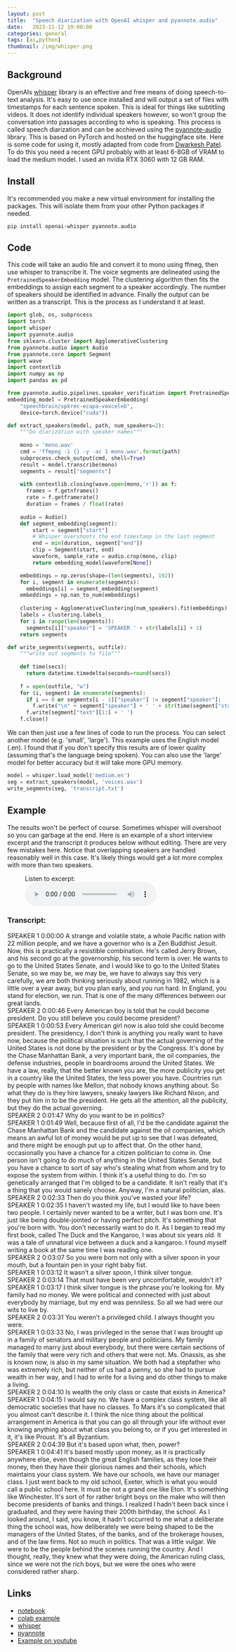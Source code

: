 ```yaml
---
layout: post
title:  "Speech diarization with OpenAI whisper and pyannote.audio"
date:   2023-11-12 19:00:00
categories: general
tags: [ai,python]
thumbnail: /img/whisper.png
---
```


## Background

OpenAIs [whisper](https://github.com/openai/whisper) library is an effective and free means of doing speech-to-text analysis. It's easy to use once installed and will output a set of files with timestamps for each sentence spoken. This is ideal for things like subtitling videos. It does not identify individual speakers however, so won't group the conversation into passages according to who is speaking. This process is called speech diarization and can be acchieved using the [pyannote-audio](https://github.com/pyannote/pyannote-audio) library. This is based on PyTorch and hosted on the huggingface site. Here is some code for using it, mostly adapted from code from [Dwarkesh Patel](https://www.youtube.com/channel/UCXl4i9dYBrFOabk0xGmbkRA). To do this you need a recent GPU probably with at least 6-8GB of VRAM to load the medium model. I used an nvidia RTX 3060 with 12 GB RAM.

## Install

It's recommended you make a new virtual environment for installing the packages. This will isolate them from your other Python packages if needed.

```
pip install openai-whisper pyannote.audio
```

## Code

This code will take an audio file and convert it to mono using ffmeg, then use whisper to transcribe it. The voice segments are delineated using the `PretrainedSpeakerEmbedding` model. The clustering algorithm then fits the embeddings to assign each segment to a speaker accordingly. The number of speakers should be identified in advance. Finally the output can be written as a transcript. This is the process as I understand it at least.

```python
import glob, os, subprocess
import torch
import whisper
import pyannote.audio
from sklearn.cluster import AgglomerativeClustering
from pyannote.audio import Audio
from pyannote.core import Segment
import wave
import contextlib
import numpy as np
import pandas as pd

from pyannote.audio.pipelines.speaker_verification import PretrainedSpeakerEmbedding
embedding_model = PretrainedSpeakerEmbedding( 
    "speechbrain/spkrec-ecapa-voxceleb",
    device=torch.device("cuda"))

def extract_speakers(model, path, num_speakers=2):
    """Do diarization with speaker names"""
    
    mono = 'mono.wav'
    cmd = 'ffmpeg -i {} -y -ac 1 mono.wav'.format(path)
    subprocess.check_output(cmd, shell=True)
    result = model.transcribe(mono)
    segments = result["segments"]
    
    with contextlib.closing(wave.open(mono,'r')) as f:
      frames = f.getnframes()
      rate = f.getframerate()
      duration = frames / float(rate)
        
    audio = Audio()
    def segment_embedding(segment):
        start = segment["start"]
        # Whisper overshoots the end timestamp in the last segment
        end = min(duration, segment["end"])
        clip = Segment(start, end)
        waveform, sample_rate = audio.crop(mono, clip)
        return embedding_model(waveform[None])

    embeddings = np.zeros(shape=(len(segments), 192))
    for i, segment in enumerate(segments):
      embeddings[i] = segment_embedding(segment)
    embeddings = np.nan_to_num(embeddings)
    
    clustering = AgglomerativeClustering(num_speakers).fit(embeddings)
    labels = clustering.labels_
    for i in range(len(segments)):
      segments[i]["speaker"] = 'SPEAKER ' + str(labels[i] + 1)
    return segments    

def write_segments(segments, outfile):
    """write out segments to file"""
    
    def time(secs):
      return datetime.timedelta(seconds=round(secs))
    
    f = open(outfile, "w")    
    for (i, segment) in enumerate(segments):
      if i == 0 or segments[i - 1]["speaker"] != segment["speaker"]:
        f.write("\n" + segment["speaker"] + ' ' + str(time(segment["start"])) + '\n')
      f.write(segment["text"][1:] + ' ')
    f.close()
```

We can then just use a few lines of code to run the process. You can select another model (e.g. 'small', 'large'). This example uses the English model (.en). I found that if you don't specify this results are of lower quality (assuming that's the language being spoken). You can also use the 'large' model for better accuracy but it will take more GPU memory.

```python
model = whisper.load_model('medium.en')
seg = extract_speakers(model, 'voices.wav')
write_segments(seg, 'transcript.txt')
```

## Example

The results won't be perfect of course. Sometimes whisper will overshoot so you can garbage at the end. Here is an example of a short interview excerpt and the transcript it produces below without editing. There are very few mistakes here. Notice that overlapping speakers are handled reasonably well in this case. It's likely things would get a lot more complex with more than two speakers.

<figure>
  <figcaption>Listen to excerpt:</figcaption>
  <audio controls src="/other/vidal.mp3">
    <a href="/other/vidal.mp3"> Download audio </a>
  </audio>
</figure>

### Transcript:

SPEAKER 1 0:00:00
A strange and volatile state, a whole Pacific nation with 22 million people, and we have a governor who is a Zen Buddhist Jesuit. Now, this is practically a resistible combination. He's called Jerry Brown, and his second go at the governorship, his second term is over. He wants to go to the United States Senate, and I would like to go to the United States Senate, so we may be, we may be, we have to always say this very carefully, we are both thinking seriously about running in 1982, which is a little over a year away, but you plan early, and you run hard. In England, you stand for election, we run. That is one of the many differences between our great lands. \
SPEAKER 2 0:00:46
Every American boy is told that he could become president. Do you still believe you could become president? \
SPEAKER 1 0:00:53
Every American girl now is also told she could become president. The presidency, I don't think is anything you really want to have now, because the political situation is such that the actual governing of the United States is not done by the president or by the Congress. It's done by the Chase Manhattan Bank, a very important bank, the oil companies, the defense industries, people in boardrooms around the United States. We have a law, really, that the better known you are, the more publicity you get in a country like the United States, the less power you have. Countries run by people with names like Mellon, that nobody knows anything about. So what they do is they hire lawyers, sneaky lawyers like Richard Nixon, and they put him in to be the president. He gets all the attention, all the publicity, but they do the actual governing. \
SPEAKER 2 0:01:47
Why do you want to be in politics? \
SPEAKER 1 0:01:49
Well, because first of all, I'd be the candidate against the Chase Manhattan Bank and the candidate against the oil companies, which means an awful lot of money would be put up to see that I was defeated, and there might be enough put up to affect that. On the other hand, occasionally you have a chance for a citizen politician to come in. One person isn't going to do much of anything in the United States Senate, but you have a chance to sort of say who's stealing what from whom and try to expose the system from within. I think it's a useful thing to do. I'm so genetically arranged that I'm obliged to be a candidate. It isn't really that it's a thing that you would sanely choose. Anyway, I'm a natural politician, alas. \
SPEAKER 2 0:02:33
Then do you think you've wasted your life? \
SPEAKER 1 0:02:35
I haven't wasted my life, but I would like to have been two people. I certainly never wanted to be a writer, but I was born one. It's just like being double-jointed or having perfect pitch. It's something that you're born with. You don't necessarily want to do it. As I began to read my first book, called The Duck and the Kangaroo, I was about six years old. It was a tale of unnatural vice between a duck and a kangaroo. I found myself writing a book at the same time I was reading one. \
SPEAKER 2 0:03:07
So you were born not only with a silver spoon in your mouth, but a fountain pen in your right baby fist. \
SPEAKER 1 0:03:12
It wasn't a silver spoon, I think silver tongue. \
SPEAKER 2 0:03:14
That must have been very uncomfortable, wouldn't it? \
SPEAKER 1 0:03:17
I think silver tongue is the phrase you're looking for. My family had no money. We were political and connected with just about everybody by marriage, but my end was penniless. So all we had were our wits to live by. \
SPEAKER 2 0:03:31
You weren't a privileged child. I always thought you were. \
SPEAKER 1 0:03:33
No, I was privileged in the sense that I was brought up in a family of senators and military people and politicians. My family managed to marry just about everybody, but there were certain sections of the family that were very rich and others that were not. Ms. Onassis, as she is known now, is also in my same situation. We both had a stepfather who was extremely rich, but neither of us had a penny, so she had to pursue wealth in her way, and I had to write for a living and do other things to make a living. \
SPEAKER 2 0:04:10
Is wealth the only class or caste that exists in America? \
SPEAKER 1 0:04:15
I would say no. We have a complex class system, like all democratic societies that have no classes. To Mars it's so complicated that you almost can't describe it. I think the nice thing about the political arrangement in America is that you can go all through your life without ever knowing anything about what class you belong to, or if you get interested in it, it's like Proust. It's all Byzantium. \
SPEAKER 2 0:04:39
But it's based upon what, then, power? \
SPEAKER 1 0:04:41
It's based mostly upon money, as it is practically anywhere else, even though the great English families, as they lose their money, then they have their glorious names and their schools, which maintains your class system. We have our schools, we have our manager class. I just went back to my old school, Exeter, which is what you would call a public school here. It must be not a grand one like Eton. It's something like Winchester. It's sort of for rather bright boys on the make who will then become presidents of banks and things. I realized I hadn't been back since I graduated, and they were having their 200th birthday, the school. As I looked around, I said, you know, it hadn't occurred to me what a deliberate thing the school was, how deliberately we were being shaped to be the managers of the United States, of the banks, and of the brokerage houses, and of the law firms. Not so much in politics. That was a little vulgar. We were to be the people behind the scenes running the country. And I thought, really, they knew what they were doing, the American ruling class, since we were not the rich boys, but we were the ones who were considered rather sharp. 

## Links

* [notebook](https://github.com/dmnfarrell/teaching/blob/master/machine_learning/diarization.ipynb)
* [colab example](https://colab.research.google.com/drive/1V-Bt5Hm2kjaDb4P1RyMSswsDKyrzc2-3?usp=sharing#scrollTo=buGt4moR5Mac)
* [whisper](https://github.com/openai/whisper)
* [pyannote](https://github.com/pyannote/pyannote-audio)
* [Example on youtube](https://www.youtube.com/watch?v=MVW746z8y_I&ab_channel=1littlecoder)